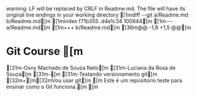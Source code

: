 warning: LF will be replaced by CRLF in Readme.md.
The file will have its original line endings in your working directory
[1mdiff --git a/Readme.md b/Readme.md[m
[1mindex f71b355..d4e1c34 100644[m
[1m--- a/Readme.md[m
[1m+++ b/Readme.md[m
[36m@@ -1,8 +1,5 @@[m
 # Git Course [m
[31m-Osny Machado de Souza Neto[m
[31m-Luciana da Rosa de Souza[m
[31m-[m
[31m-Testando versionamento git[m
[32m+[m[32mVou usar git[m
 [m
 Este é um repositorio teste para ensinar como o Git funciona.[m
 [m
